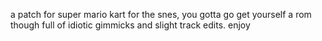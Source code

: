a patch for super mario kart for the snes, you gotta go get yourself a rom though
full of idiotic gimmicks and slight track edits. enjoy
